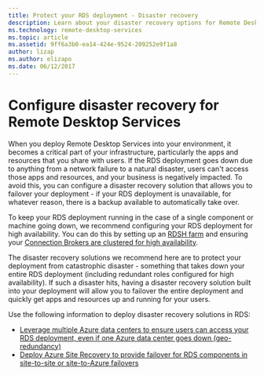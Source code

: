 ```yaml
---
title: Protect your RDS deployment - Disaster recovery
description: Learn about your disaster recovery options for Remote Desktop Services
ms.technology: remote-desktop-services
ms.topic: article
ms.assetid: 9ff6a3b0-ea14-424e-9524-209252e9f1a8
author: lizap
ms.author: elizapo
ms.date: 06/12/2017
---
```

# Configure disaster recovery for Remote Desktop Services

When you deploy Remote Desktop Services into your environment, it becomes a critical part of your infrastructure, particularly the apps and resources that you share with users. If the RDS deployment goes down due to anything from a network failure to a natural disaster, users can't access those apps and resources, and your business is negatively impacted. To avoid this, you can configure a disaster recovery solution that allows you to failover your deployment - if your RDS deployment is unavailable, for whatever reason, there is a backup available to automatically take over.

To keep your RDS deployment running in the case of a single component or machine going down, we recommend configuring your RDS deployment for high availability. You can do this by setting up an [RDSH farm](rds-scale-rdsh-farm.md) and ensuring your [Connection Brokers are clustered for high availability](rds-connection-broker-cluster.md).

The disaster recovery solutions we recommend here are to protect your deployment from catastrophic disaster - something that takes down your entire RDS deployment (including redundant roles configured for high availability). If such a disaster hits, having a disaster recovery solution built into your deployment will allow you to failover the entire deployment and quickly get apps and resources up and running for your users.

Use the following information to deploy disaster recovery solutions in RDS:

- [Leverage multiple Azure data centers to ensure users can access your RDS deployment, even if one Azure data center goes down (geo-redundancy)](rds-multi-datacenter-deployment.md)
- [Deploy Azure Site Recovery to provide failover for RDS components in site-to-site or site-to-Azure failovers](rds-disaster-recovery-with-azure.md)


